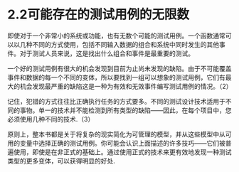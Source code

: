 # 2.2可能存在的测试用例的无限数

即使对于一个非常小的系统或功能，也有无数个可能的测试用例。一个函数通常可以以几种不同的方式使用，包括不同输入数据的组合和系统中同时发生的其他事件。对于测试人员来说，这是找出什么组合和事件是最重要的测试。

一个好的测试用例有很大的机会发现到目前为止尚未发现的缺陷。由于不可能覆盖事件和数据的每一个不同的变体，所以要找到一组可以想象的测试用例，它们有最大的机会发现最严重的缺陷这是一种为有效和无效事件编写测试用例的情况。（2）

记住，犯错的方式往往比正确执行任务的方式要多。不同的测试设计技术适用于不同的事物。单一的技术并不能检测到所有类型的缺陷——因此，在每个项目中，您必须使用几种不同的技术.（3）

原则上，整本书都是关于将复杂的现实简化为可管理的模型，并从这些模型中从可用的变量中选择正确的测试用例。你可能会认识上面描述的许多技巧——它们被普遍使用，即使是在非正式的基础上。通过使用正式的技术来更有效地发现一种测试类型的更多变体，可以获得明显的好处.